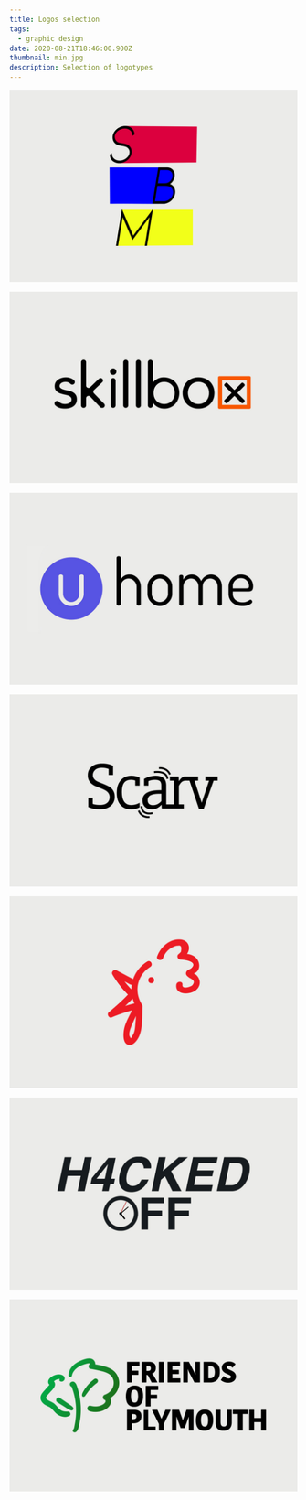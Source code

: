 ```yaml
---
title: Logos selection
tags:
  - graphic design
date: 2020-08-21T18:46:00.900Z
thumbnail: min.jpg
description: Selection of logotypes
---
```

![](smb.jpg)

![](skillbox.jpg)

![](uhome.jpg)

![](scarv.jpg)

![](kukuryku.jpg)

![](hacked-off.jpg)

![](fop.jpg)